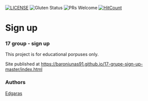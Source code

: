 [![LICENSE](https://img.shields.io/badge/license-MIT-blue.svg?style=flat-square)](https://github.com/belauzas/HTML5-website-template/blob/master/LICENSE.md)
![Gluten Status](https://img.shields.io/badge/Gluten-Free-green.svg)
![PRs Welcome](https://img.shields.io/badge/PRs-welcome-brightgreen.svg)
[![HitCount](http://hits.dwyl.com/front-end-by-rimantas/17-grupe-sign-up.svg)](http://hits.dwyl.com/front-end-by-rimantas/17-grupe-sign-up)

# Sign up
### 17 group - sign up

This project is for educational porpuses only.

Site published at https://baroniunas91.github.io/17-grupe-sign-up-master/index.html

### Authors
[Edgaras](https://github.com/baroniunas91)
